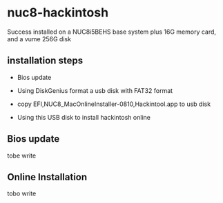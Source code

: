 # nuc8-hackintosh
Success installed on a NUC8i5BEHS base system plus 16G memory card, and a vume 256G disk

## installation steps
* Bios update

* Using DiskGenius format a usb disk with FAT32 format
* copy EFI,NUC8_MacOnlineInstaller-0810,Hackintool.app to usb disk
* Using this USB disk to install hackintosh online

## Bios update
tobe write

## Online Installation
tobo write

